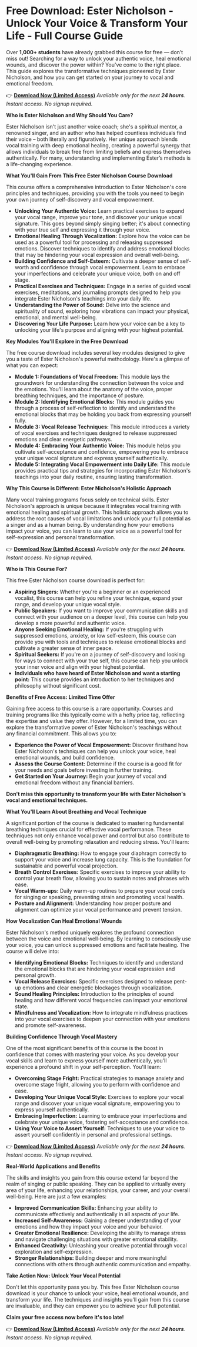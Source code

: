 # Free Download: Ester Nicholson - Unlock Your Voice & Transform Your Life - Full Course Guide

Over **1,000+ students** have already grabbed this course for free — don’t miss out! Searching for a way to unlock your authentic voice, heal emotional wounds, and discover the power within? You've come to the right place. This guide explores the transformative techniques pioneered by Ester Nicholson, and how you can get started on your journey to vocal and emotional freedom.

👉 [**Download Now (Limited Access)**](https://udemywork.com/ester-nicholson)
_Available only for the next **24 hours**. Instant access. No signup required._

**Who is Ester Nicholson and Why Should You Care?**

Ester Nicholson isn't just another voice coach; she's a spiritual mentor, a renowned singer, and an author who has helped countless individuals find their voice – both literally and figuratively. Her unique approach blends vocal training with deep emotional healing, creating a powerful synergy that allows individuals to break free from limiting beliefs and express themselves authentically. For many, understanding and implementing Ester’s methods is a life-changing experience.

**What You'll Gain From This Free Ester Nicholson Course Download**

This course offers a comprehensive introduction to Ester Nicholson's core principles and techniques, providing you with the tools you need to begin your own journey of self-discovery and vocal empowerment.

*   **Unlocking Your Authentic Voice:** Learn practical exercises to expand your vocal range, improve your tone, and discover your unique vocal signature. This goes beyond simply singing better; it's about connecting with your true self and expressing it through your voice.
*   **Emotional Healing Through Vocalization:** Explore how the voice can be used as a powerful tool for processing and releasing suppressed emotions. Discover techniques to identify and address emotional blocks that may be hindering your vocal expression and overall well-being.
*   **Building Confidence and Self-Esteem:** Cultivate a deeper sense of self-worth and confidence through vocal empowerment. Learn to embrace your imperfections and celebrate your unique voice, both on and off stage.
*   **Practical Exercises and Techniques:** Engage in a series of guided vocal exercises, meditations, and journaling prompts designed to help you integrate Ester Nicholson's teachings into your daily life.
*   **Understanding the Power of Sound:** Delve into the science and spirituality of sound, exploring how vibrations can impact your physical, emotional, and mental well-being.
*   **Discovering Your Life Purpose:** Learn how your voice can be a key to unlocking your life's purpose and aligning with your highest potential.

**Key Modules You'll Explore in the Free Download**

The free course download includes several key modules designed to give you a taste of Ester Nicholson's powerful methodology. Here's a glimpse of what you can expect:

*   **Module 1: Foundations of Vocal Freedom:** This module lays the groundwork for understanding the connection between the voice and the emotions. You'll learn about the anatomy of the voice, proper breathing techniques, and the importance of posture.
*   **Module 2: Identifying Emotional Blocks:** This module guides you through a process of self-reflection to identify and understand the emotional blocks that may be holding you back from expressing yourself fully.
*   **Module 3: Vocal Release Techniques:** This module introduces a variety of vocal exercises and techniques designed to release suppressed emotions and clear energetic pathways.
*   **Module 4: Embracing Your Authentic Voice:** This module helps you cultivate self-acceptance and confidence, empowering you to embrace your unique vocal signature and express yourself authentically.
*   **Module 5: Integrating Vocal Empowerment into Daily Life:** This module provides practical tips and strategies for incorporating Ester Nicholson's teachings into your daily routine, ensuring lasting transformation.

**Why This Course is Different: Ester Nicholson's Holistic Approach**

Many vocal training programs focus solely on technical skills. Ester Nicholson's approach is unique because it integrates vocal training with emotional healing and spiritual growth. This holistic approach allows you to address the root causes of vocal limitations and unlock your full potential as a singer and as a human being. By understanding how your emotions impact your voice, you can learn to use your voice as a powerful tool for self-expression and personal transformation.

👉 [**Download Now (Limited Access)**](https://udemywork.com/ester-nicholson)
_Available only for the next **24 hours**. Instant access. No signup required._

**Who is This Course For?**

This free Ester Nicholson course download is perfect for:

*   **Aspiring Singers:** Whether you're a beginner or an experienced vocalist, this course can help you refine your technique, expand your range, and develop your unique vocal style.
*   **Public Speakers:** If you want to improve your communication skills and connect with your audience on a deeper level, this course can help you develop a more powerful and authentic voice.
*   **Anyone Seeking Emotional Healing:** If you're struggling with suppressed emotions, anxiety, or low self-esteem, this course can provide you with tools and techniques to release emotional blocks and cultivate a greater sense of inner peace.
*   **Spiritual Seekers:** If you're on a journey of self-discovery and looking for ways to connect with your true self, this course can help you unlock your inner voice and align with your highest potential.
*   **Individuals who have heard of Ester Nicholson and want a starting point:** This course provides an introduction to her techniques and philosophy without significant cost.

**Benefits of Free Access: Limited Time Offer**

Gaining free access to this course is a rare opportunity. Courses and training programs like this typically come with a hefty price tag, reflecting the expertise and value they offer. However, for a limited time, you can explore the transformative power of Ester Nicholson's teachings without any financial commitment. This allows you to:

*   **Experience the Power of Vocal Empowerment:** Discover firsthand how Ester Nicholson's techniques can help you unlock your voice, heal emotional wounds, and build confidence.
*   **Assess the Course Content:** Determine if the course is a good fit for your needs and goals before investing in further training.
*   **Get Started on Your Journey:** Begin your journey of vocal and emotional freedom without any financial barriers.

**Don't miss this opportunity to transform your life with Ester Nicholson's vocal and emotional techniques.**

**What You'll Learn About Breathing and Vocal Technique**

A significant portion of the course is dedicated to mastering fundamental breathing techniques crucial for effective vocal performance. These techniques not only enhance vocal power and control but also contribute to overall well-being by promoting relaxation and reducing stress. You'll learn:

*   **Diaphragmatic Breathing:** How to engage your diaphragm correctly to support your voice and increase lung capacity. This is the foundation for sustainable and powerful vocal projection.
*   **Breath Control Exercises:** Specific exercises to improve your ability to control your breath flow, allowing you to sustain notes and phrases with ease.
*   **Vocal Warm-ups:** Daily warm-up routines to prepare your vocal cords for singing or speaking, preventing strain and promoting vocal health.
*   **Posture and Alignment:** Understanding how proper posture and alignment can optimize your vocal performance and prevent tension.

**How Vocalization Can Heal Emotional Wounds**

Ester Nicholson's method uniquely explores the profound connection between the voice and emotional well-being. By learning to consciously use your voice, you can unlock suppressed emotions and facilitate healing. The course will delve into:

*   **Identifying Emotional Blocks:** Techniques to identify and understand the emotional blocks that are hindering your vocal expression and personal growth.
*   **Vocal Release Exercises:** Specific exercises designed to release pent-up emotions and clear energetic blockages through vocalization.
*   **Sound Healing Principles:** Introduction to the principles of sound healing and how different vocal frequencies can impact your emotional state.
*   **Mindfulness and Vocalization:** How to integrate mindfulness practices into your vocal exercises to deepen your connection with your emotions and promote self-awareness.

**Building Confidence Through Vocal Mastery**

One of the most significant benefits of this course is the boost in confidence that comes with mastering your voice. As you develop your vocal skills and learn to express yourself more authentically, you'll experience a profound shift in your self-perception. You'll learn:

*   **Overcoming Stage Fright:** Practical strategies to manage anxiety and overcome stage fright, allowing you to perform with confidence and ease.
*   **Developing Your Unique Vocal Style:** Exercises to explore your vocal range and discover your unique vocal signature, empowering you to express yourself authentically.
*   **Embracing Imperfection:** Learning to embrace your imperfections and celebrate your unique voice, fostering self-acceptance and confidence.
*   **Using Your Voice to Assert Yourself:** Techniques to use your voice to assert yourself confidently in personal and professional settings.

👉 [**Download Now (Limited Access)**](https://udemywork.com/ester-nicholson)
_Available only for the next **24 hours**. Instant access. No signup required._

**Real-World Applications and Benefits**

The skills and insights you gain from this course extend far beyond the realm of singing or public speaking. They can be applied to virtually every area of your life, enhancing your relationships, your career, and your overall well-being. Here are just a few examples:

*   **Improved Communication Skills:** Enhancing your ability to communicate effectively and authentically in all aspects of your life.
*   **Increased Self-Awareness:** Gaining a deeper understanding of your emotions and how they impact your voice and your behavior.
*   **Greater Emotional Resilience:** Developing the ability to manage stress and navigate challenging situations with greater emotional stability.
*   **Enhanced Creativity:** Unleashing your creative potential through vocal exploration and self-expression.
*   **Stronger Relationships:** Building deeper and more meaningful connections with others through authentic communication and empathy.

**Take Action Now: Unlock Your Vocal Potential**

Don't let this opportunity pass you by. This free Ester Nicholson course download is your chance to unlock your voice, heal emotional wounds, and transform your life. The techniques and insights you'll gain from this course are invaluable, and they can empower you to achieve your full potential.

**Claim your free access now before it's too late!**

👉 [**Download Now (Limited Access)**](https://udemywork.com/ester-nicholson)
_Available only for the next **24 hours**. Instant access. No signup required._
